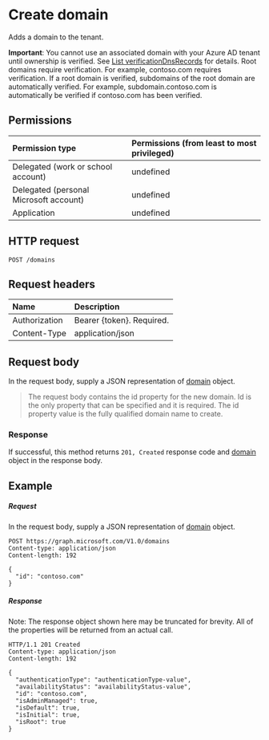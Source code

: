 # Create domain

Adds a domain to the tenant.

**Important**: You cannot use an associated domain with your Azure AD tenant until ownership is verified. See [List verificationDnsRecords](domain_list_verificationdnsrecords.md) for details. Root domains require verification. For example, contoso.com requires verification. If a root domain is verified, subdomains of the root domain are automatically verified. For example, subdomain.contoso.com is automatically be verified if contoso.com has been verified.

## Permissions


|Permission type      | Permissions (from least to most privileged)              | 
|:--------------------|:---------------------------------------------------------| 
|Delegated (work or school account) | undefined    | 
|Delegated (personal Microsoft account) | undefined    | 
|Application | undefined | 

## HTTP request

<!-- { "blockType": "ignored" } -->
```http
POST /domains
```
## Request headers
| Name       | Description|
|:---------------|:----------|
| Authorization  | Bearer {token}. Required.|
| Content-Type  | application/json |

## Request body
In the request body, supply a JSON representation of [domain](../resources/domain.md) object.

> The request body contains the id property for the new domain. Id is the only property that can be specified and it is required. The id property value is the fully qualified domain name to create.

### Response
If successful, this method returns `201, Created` response code and [domain](../resources/domain.md) object in the response body.

## Example
##### Request

In the request body, supply a JSON representation of [domain](../resources/domain.md) object.

<!-- {
  "blockType": "request",
  "id": "create_domain_from_domains"
}-->
```http
POST https://graph.microsoft.com/V1.0/domains
Content-type: application/json
Content-length: 192

{
  "id": "contoso.com"
}
```

##### Response
Note: The response object shown here may be truncated for brevity. All of the properties will be returned from an actual call.
<!-- {
  "blockType": "response",
  "truncated": true,
  "@odata.type": "microsoft.graph.domain"
} -->
```http
HTTP/1.1 201 Created
Content-type: application/json
Content-length: 192

{
  "authenticationType": "authenticationType-value",
  "availabilityStatus": "availabilityStatus-value",
  "id": "contoso.com",
  "isAdminManaged": true,
  "isDefault": true,
  "isInitial": true,
  "isRoot": true
}
```

<!-- uuid: 8fcb5dbc-d5aa-4681-8e31-b001d5168d79
2015-10-25 14:57:30 UTC -->
<!-- {
  "type": "#page.annotation",
  "description": "Create domain",
  "keywords": "",
  "section": "documentation",
  "tocPath": ""
}-->